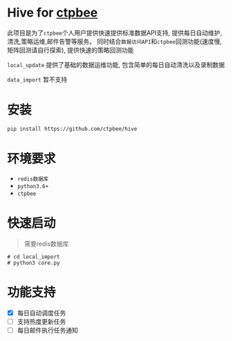 # Hive for [ctpbee](https://github.com/ctpbee/ctpbee)

此项目是为了`ctpbee`个人用户提供快速提供标准数据API支持, 提供每日自动维护,清洗,策略运维,邮件告警等服务。 同时结合`数据访问API`和`ctpbee`回测功能(速度慢, 矩阵回测请自行探索), 提供快速的策略回测功能

`local_update` 提供了基础的数据运维功能, 包含简单的每日自动清洗以及录制数据 

`data_import` 暂不支持 

# 安装

```bash
pip install https://github.com/ctpbee/hive
```

# 环境要求
- `redis数据库`
- `python3.6+`
- `ctpbee`

# 快速启动 
> 需要redis数据库
```
# cd local_import
# python3 core.py
```

# 功能支持

- [x] 每日自动调度任务
- [ ] 支持热度更新任务
- [ ] 每日邮件执行任务通知
